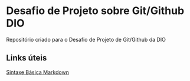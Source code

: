 # Desafio de Projeto sobre Git/Github DIO
Repositório criado para o Desafio de Projeto de Git/Github da DIO


## Links úteis
[Sintaxe Básica Markdown](https://www.markdownguide.org/basic-syntax/)
